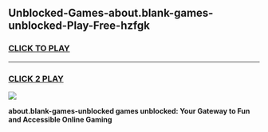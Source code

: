 
## Unblocked-Games-about.blank-games-unblocked-Play-Free-hzfgk
<h3>
<a href="https://premium76.site?title=about.blank-games-unblocked&ref=15A">CLICK TO PLAY</a></h3>
<hr>

<h3>
<a href="https://premium76.site?title=about.blank-games-unblocked&ref=15A">CLICK 2 PLAY</a>
  
</h3>

<a href="https://premium76.site?title=about.blank-games-unblocked&ref=15A"><img src="https://clearcache.store/games.png"></a>


**about.blank-games-unblocked games unblocked: Your Gateway to Fun and Accessible Online Gaming**
